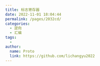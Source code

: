 ```yaml
---
title: 标志寄存器
date: 2022-11-01 18:04:44
permalink: /pages/2032cd/
categories:
  - 逆向
  - 汇编
tags:
  - 
author: 
  name: Proto
  link: https://github.com/lichangyu2022
---
```

